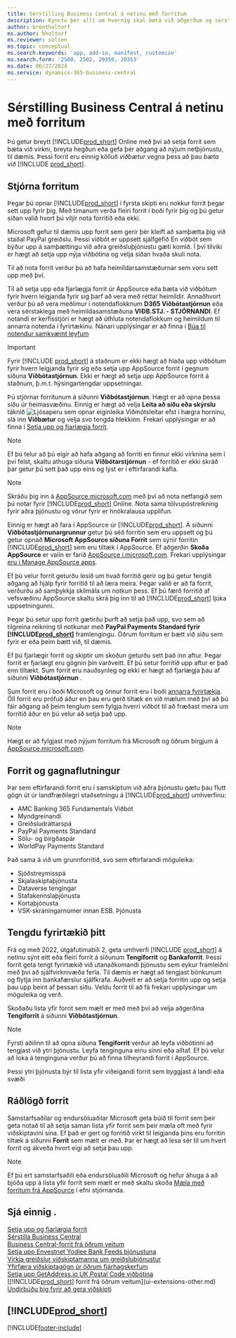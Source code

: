 ```yaml
---
title: Sérstilling Business Central á netinu með forritum
description: Kynntu þér allt um hvernig skal bæta við aðgerðum og sérstilla Business Central með því að setja upp forrit í þessari grein.
author: brentholtorf
ms.author: bholtorf
ms.reviewer: solsen
ms.topic: conceptual
ms.search.keywords: 'app, add-in, manifest, customize'
ms.search.form: '2500, 2502, 20350, 20353'
ms.date: 06/27/2024
ms.service: dynamics-365-business-central
---
```

# <a name="customizing-business-central-online-using-apps"></a>Sérstilling Business Central á netinu með forritum

Þú getur breytt [!INCLUDE[prod_short](includes/prod_short.md)] Online með því að setja forrit sem bæta við virkni, breyta hegðun eða gefa þér aðgang að nýjum netþjónustu, til dæmis. Þessi forrit eru einnig kölluð *viðbætur* vegna þess að þau *bæta við* [!INCLUDE [prod_short](includes/prod_short.md)].

## <a name="manage-apps"></a>Stjórna forritum

Þegar þú opnar [!INCLUDE[prod_short](includes/prod_short.md)] í fyrsta skipti eru nokkur forrit þegar sett upp fyrir þig. Með tímanum verða fleiri forrit í boði fyrir þig og þú getur síðan valið hvort þú viljir nota forritið eða ekki.

Microsoft gefur til dæmis upp forrit sem gerir þér kleift að samþætta þig við staðal PayPal greiðslu. Þessi viðbót er uppsett sjálfgefið En viðbót sem býður upp á samþættingu við aðra greiðsluþjónustu gæti komið. Í því tilviki er hægt að setja upp nýja viðbótina og velja síðan hvaða skuli nota.  

Til að nota forrit verður þú að hafa heimildarsamstæðurnar sem voru sett upp með því.

Til að setja upp eða fjarlægja forrit úr AppSource eða bæta við viðbótum fyrir hvern leigjanda fyrir sig þarf að vera með réttar heimildir. Annaðhvort verður þú að vera meðlimur í notendaflokknum **D365 Viðbótastjórnun** eða vera sérstaklega með heimildasamstæðuna **VIÐB.STJ. - STJÓRNANDI**. Ef notandi er kerfisstjóri er hægt að úthluta notendaflokkum og heimildum til annarra notenda í fyrirtækinu. Nánari upplýsingar er að finna í [Búa til notendur samkvæmt leyfum](ui-how-users-permissions.md)  

> [!IMPORTANT]  
> Fyrir [!INCLUDE [prod_short](includes/prod_short.md)] á staðnum er ekki hægt að hlaða upp viðbótum fyrir hvern leigjanda fyrir sig eða setja upp AppSource forrit í gegnum síðuna **Viðbótastjórnun**. Ekki er hægt að setja upp AppSource forrit á staðnum, þ.m.t. hýsingartengdar uppsetningar.

Þú stjórnar forritunum á síðunni **Viðbótastjórnun**. Hægt er að opna þessa síðu úr heimasvæðinu. Einnig er hægt að velja **Leita að síðu eða skýrslu** táknið ![Ljósaperu sem opnar eiginleika Viðmótsleitar](media/ui-search/search_small.png "Segðu mér hvað þú vilt gera") efst í hægra horninu, slá inn **Viðbætur** og velja svo tengda hlekkinn. Frekari upplýsingar er að finna í [Setja upp og fjarlægja forrit](ui-extensions-install-uninstall.md).

> [!NOTE]  
> Ef þú telur að þú eigir að hafa aðgang að forriti en finnur ekki virknina sem í því felst, skaltu athuga síðuna **Viðbótarstjórnun** - ef forritið er ekki skráð þar getur þú sett það upp eins og lýst er í eftirfarandi kafla.  

> [!NOTE]  
> Skráðu þig inn á [AppSource.microsoft.com](https://appsource.microsoft.com/) með því að nota netfangið sem þú notar fyrir [!INCLUDE[prod_short](includes/prod_short.md)] Online. Nota sama tölvupóstreikning fyrir aðra þjónustu og vörur fyrir er hnökralausa upplifun.  

Einnig er hægt að fara í AppSource úr [!INCLUDE[prod_short](includes/prod_short.md)]. Á síðunni **Viðbótastjórnunargrunnur** getur þú séð forritin sem eru uppsett og þú getur opnað **Microsoft AppSource síðuna Forrit** sem sýnir forritin [!INCLUDE[prod_short](includes/prod_short.md)] sem eru tiltæk í AppSource. Ef aðgerðin **Skoða AppSource** er valin er farið [AppSource í.microsoft.com](https://go.microsoft.com/fwlink/?linkid=2081646). Frekari upplýsingar [eru í Manage AppSource apps](admin-manage-appsource-apps.md).

Ef þú velur forrit geturðu lesið um hvað forritið gerir og þú getur fengið aðgang að hjálp fyrir forritið til að læra meira. Þegar valið er að fá forrit, verðurðu að samþykkja skilmála um notkun þess. Ef þú færð forritið af vefsvæðinu AppSource skaltu skrá þig inn til að [!INCLUDE[prod_short](includes/prod_short.md)] ljúka uppsetningunni.  

Þegar þú setur upp forrit gætirðu þurft að setja það upp, svo sem að tilgreina reikning til notkunar með **PayPal Payments Standard fyrir [!INCLUDE[prod_short](includes/prod_short.md)]** framlengingu. Öðrum forritum er bætt við síðu sem fyrir er eða þeim bætt við, til dæmis.

Ef þú fjarlægir forrit og skiptir um skoðun geturðu sett það inn aftur. Þegar forrit er fjarlægt eru gögnin þín varðveitt. Ef þú setur forritið upp aftur er það enn tiltækt. Sum forrit eru nauðsynleg og ekki er hægt að fjarlægja þau af síðunni **Viðbótastjórnun** .

Sum forrit eru í boði Microsoft og önnur forrit eru í boði [annarra fyrirtækja](ui-extensions-other.md). Öll forrit eru prófuð áður en þau eru gerð tiltæk en við mælum með því að þú fáir aðgang að þeim tenglum sem fylgja hverri viðbót til að fræðast meira um forritið áður en þú velur að setja það upp.  

> [!NOTE]  
> Hægt er að fylgjast með nýjum forritum frá Microsoft og öðrum birgjum á [AppSource.microsoft.com](https://appsource.microsoft.com/marketplace/apps?product=dynamics-365%3Bdynamics-365-business-central&page=1).

## <a name="apps-and-data-transfer"></a>Forrit og gagnaflutningur

Þar sem eftirfarandi forrit eru í samskiptum við aðra þjónustu gætu þau flutt gögn út úr landfræðilegri staðsetningu á [!INCLUDE[prod_short](includes/prod_short.md)] umhverfinu:

* AMC Banking 365 Fundamentals Viðbót
* Myndgreinandi
* Greiðsludráttarspá
* PayPal Payments Standard
* Sölu- og birgðaspár
* WorldPay Payments Standard

Það sama á við um grunnforritið, svo sem eftirfarandi möguleika:

* Sjóðstreymisspá
* Skjalaskiptaþjónusta
* Dataverse tengingar
* Stafakennslaþjónusta
* Kortaþjónusta
* VSK-skráningarnúmer innan ESB. Þjónusta

## <a name="connect-your-business"></a>Tengdu fyrirtækið þitt

Frá og með 2022, útgáfutímabili 2, geta umhverfi [!INCLUDE [prod_short](includes/prod_short.md)] á netinu sýnt eitt eða fleiri forrit á síðunum **Tengiforrit** og **Bankaforrit**. Þessi forrit geta tengt fyrirtækið við utanaðkomandi þjónustu sem eykur framleiðni með því að sjálfvirknivæða ferla. Til dæmis er hægt að tengjast bönkunum og flytja inn bankafærslur sjálfkrafa. Auðvelt er að setja forritin upp og setja þau upp beint af þessari síðu. Veldu forrit til að fá frekari upplýsingar um möguleika og verð.  

Skoðaðu lista yfir forrit sem mælt er með með því að velja aðgerðina **Tengiforrit** á síðunni **Viðbótastjórnun**.  

> [!NOTE]
> Fyrsti aðilinn til að opna síðuna **Tengiforrit** verður að leyfa viðbótinni að tengjast við ytri þjónustu. Leyfa tenginguna einu sinni eða alltaf. Ef þú velur að loka á tenginguna verður þú að finna tilheyrandi forrit í AppSource.

Þessi ytri þjónusta býr til lista yfir viðeigandi forrit sem byggjast á landi eða svæði

## <a name="recommended-apps"></a>Ráðlögð forrit

Samstarfsaðilar og endursöluaðilar Microsoft geta búið til forrit sem þeir geta notað til að setja saman lista yfir forrit sem þeir mæla oft með fyrir viðskiptavini sína. Ef það er gert og forritið virkt til leigjanda þíns eru forritin tiltæk á síðunni **Forrit** sem mælt er með. Þar er hægt að lesa sér til um hvert forrit og ákveða hvort eigi að setja þau upp.

> [!NOTE]
> Ef þú ert samstarfsaðili eða endursöluaðili Microsoft og hefur áhuga á að bjóða upp á lista yfir forrit sem mælt er með skaltu skoða [Mæla með forritum frá AppSource](/dynamics365/business-central/dev-itpro/administration/recommend-apps) í efni stjórnanda.

## <a name="see-also"></a>Sjá einnig .

[Setja upp og fjarlægja forrit](ui-extensions-install-uninstall.md)  
[Sérstilla Business Central](ui-customizing-overview.md)  
[Business Central-forrit frá öðrum veitum](ui-extensions-other.md)  
[Setja upp Envestnet Yodlee Bank Feeds þjónustuna](bank-how-setup-bank-statement-service.md)  
[Virkja greiðslur viðskiptamanna um greiðsluþjónustur](sales-how-enable-payment-service-extensions.md)  
[Yfirfæra viðskiptagögn úr öðrum fjárhagskerfum](across-import-data-configuration-packages.md)  
[Setja upp GetAddress.io UK Postal Code viðbótina](LocalFunctionality/UnitedKingdom/uk-setup-postal-code-service.md)  
[[!INCLUDE[prod_short](includes/prod_short.md)] forrit frá öðrum veitum](ui-extensions-other.md)  
[Undirbúðu þig fyrir að gera viðskipti](ui-get-ready-business.md)  

## [!INCLUDE[prod_short](includes/free_trial_md.md)]  


[!INCLUDE[footer-include](includes/footer-banner.md)]
